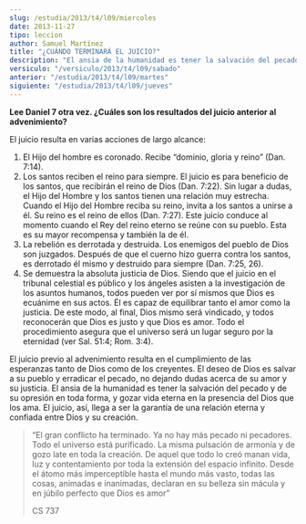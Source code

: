 ```yaml
---
slug: /estudia/2013/t4/l09/miercoles
date: 2013-11-27
tipo: leccion
author: Samuel Martínez
title: "¿CUÁNDO TERMINARÁ EL JUICIO?"
description: "El ansia de la humanidad es tener la salvación del pecado y de su opresión en toda forma, y gozar vida eterna en..."
versiculo: "/versiculo/2013/t4/l09/sabado"
anterior: "/estudia/2013/t4/l09/martes"
siguiente: "/estudia/2013/t4/l09/jueves"
---
```


**Lee Daniel 7 otra vez. ¿Cuáles son los resultados del juicio anterior al advenimiento?**

El juicio resulta en varias acciones de largo alcance:

1.  El Hijo del hombre es coronado. Recibe “dominio, gloria y reino” (Dan. 7:14).
2.  Los santos reciben el reino para siempre. El juicio es para beneficio de los santos, que recibirán el reino de Dios (Dan. 7:22). Sin lugar a dudas, el Hijo del Hombre y los santos tienen una relación muy estrecha. Cuando el Hijo del Hombre reciba su reino, invita a los santos a unirse a él. Su reino es el reino de ellos (Dan. 7:27). Este juicio conduce al momento cuando el Rey del reino eterno se reúne con su pueblo. Esta es su mayor recompensa y también la de él.
3.  La rebelión es derrotada y destruida. Los enemigos del pueblo de Dios son juzgados. Después de que el cuerno hizo guerra contra los santos, es derrotado él mismo y destruido para siempre (Dan. 7:25, 26).
4.  Se demuestra la absoluta justicia de Dios. Siendo que el juicio en el tribunal celestial es público y los ángeles asisten a la investigación de los asuntos humanos, todos pueden ver por sí mismos que Dios es ecuánime en sus actos. Él es capaz de equilibrar tanto el amor como la justicia. De este modo, al final, Dios mismo será vindicado, y todos reconocerán que Dios es justo y que Dios es amor. Todo el procedimiento asegura que el universo será un lugar seguro por la eternidad (ver Sal. 51:4; Rom. 3:4).

El juicio previo al advenimiento resulta en el cumplimiento de las esperanzas tanto de Dios como de los creyentes. El deseo de Dios es salvar a su pueblo y erradicar el pecado, no dejando dudas acerca de su amor y su justicia. El ansia de la humanidad es tener la salvación del pecado y de su opresión en toda forma, y gozar vida eterna en la presencia del Dios que los ama. El juicio, así, llega a ser la garantía de una relación eterna y confiada entre Dios y su creación.

> “El gran conflicto ha terminado. Ya no hay más pecado ni pecadores. Todo el universo está purificado. La misma pulsación de armonía y de gozo late en toda la creación. De aquel que todo lo creó manan vida, luz y contentamiento por toda la extensión del espacio infinito. Desde el átomo más imperceptible hasta el mundo más vasto, todas las cosas, animadas e inanimadas, declaran en su belleza sin mácula y en júbilo perfecto que Dios es amor”
>
> CS 737
